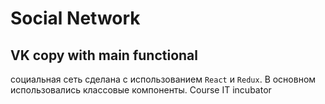 # Social Network
## VK copy with main functional

социальная сеть сделана с использованием `React` и  `Redux`. В основном использовались классовые компоненты.
Course IT incubator
